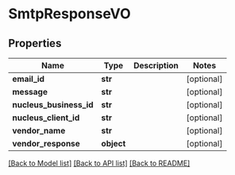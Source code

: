 # SmtpResponseVO

## Properties
Name | Type | Description | Notes
------------ | ------------- | ------------- | -------------
**email_id** | **str** |  | [optional] 
**message** | **str** |  | [optional] 
**nucleus_business_id** | **str** |  | [optional] 
**nucleus_client_id** | **str** |  | [optional] 
**vendor_name** | **str** |  | [optional] 
**vendor_response** | **object** |  | [optional] 

[[Back to Model list]](../README.md#documentation-for-models) [[Back to API list]](../README.md#documentation-for-api-endpoints) [[Back to README]](../README.md)


